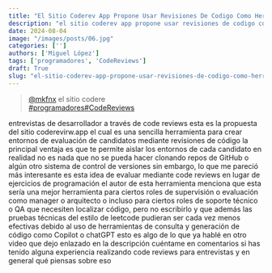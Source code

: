 ```yaml
---
title: "El Sitio Coderev App Propone Usar Revisiones De Codigo Como Herramientas"
description: "el sitio coderev app propone usar revisiones de codigo como herramientas"
date: 2024-08-04
image: "/images/posts/06.jpg"
categories: ['']
authors: ['Miguel López']
tags: ['programadores', 'CodeReviews']
draft: True
slug: "el-sitio-coderev-app-propone-usar-revisiones-de-codigo-como-herramientas"
---
```


<blockquote class="tiktok-embed" cite="{https://www.tiktok.com/@mkfnx/video/7343790131758828806}" data-video-id="7343790131758828806" style="max-width: 605px;min-width: 325px;" > <section> <a target="_blank" title="@mkfnx" href="https://www.tiktok.com/@mkfnx?refer=embed">@mkfnx</a> el sitio codere </section> <a title="programadores" target="_blank" href="https://www.tiktok.com/tag/programadores?refer=embed">#programadores</a><a title="CodeReviews" target="_blank" href="https://www.tiktok.com/tag/CodeReviews?refer=embed">#CodeReviews</a> </blockquote> <script async src="https://www.tiktok.com/embed.js"></script>

entrevistas de desarrollador a través de code reviews esta es la propuesta del sitio coderevirw.app el cual es una sencilla herramienta para crear entornos de evaluación de candidatos mediante revisiones de código la principal ventaja es que te permite  aislar los entornos de cada candidato en realidad no es nada que no se pueda hacer clonando repos de GitHub o algún otro sistema de control de versiones sin embargo, lo que me pareció más interesante es esta idea de evaluar mediante code  reviews en lugar de ejercicios de programación el autor de esta herramienta menciona que esta sería una mejor herramienta para ciertos roles de supervisión o evaluación como manager o arquitecto o incluso para ciertos roles de soporte técnico o QA que necesiten localizar código, pero no escribirlo y que además las pruebas técnicas del estilo de leetcode pudieran ser cada vez menos efectivas debido al uso de herramientas de consulta y generación de código como Copilot o chatGPT esto es algo de lo que ya hablé en otro video que dejo enlazado en la descripción cuéntame en comentarios si has tenido alguna experiencia  realizando code reviews para entrevistas  y en general qué piensas sobre eso 